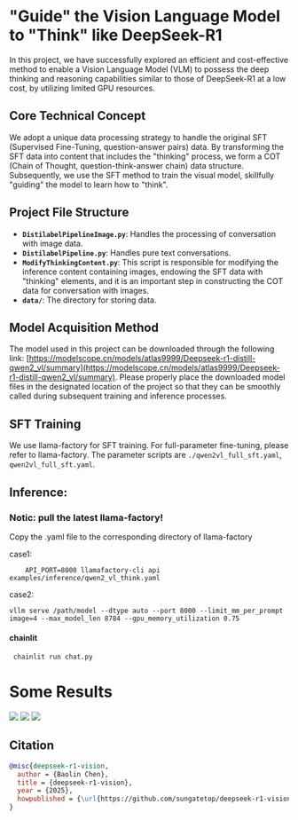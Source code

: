# "Guide" the Vision Language Model to "Think" like DeepSeek-R1

In this project, we have successfully explored an efficient and cost-effective method to enable a Vision Language Model (VLM) to possess the deep thinking and reasoning capabilities similar to those of DeepSeek-R1 at a low cost, by utilizing limited GPU resources.

## Core Technical Concept
We adopt a unique data processing strategy to handle the original SFT (Supervised Fine-Tuning, question-answer pairs) data. By transforming the SFT data into content that includes the "thinking" process, we form a COT (Chain of Thought, question-think-answer chain) data structure. Subsequently, we use the SFT method to train the visual model, skillfully "guiding" the model to learn how to "think".

## Project File Structure
- **`DistilabelPipelineImage.py`**: Handles the processing of conversation with image data.
- **`DistilabelPipeline.py`**: Handles pure text conversations.
- **`ModifyThinkingContent.py`**: This script is responsible for modifying the inference content containing images, endowing the SFT data with "thinking" elements, and it is an important step in constructing the COT data for conversation with images.
- **`data/`**: The directory for storing data.

## Model Acquisition Method
The model used in this project can be downloaded through the following link: [https://modelscope.cn/models/atlas9999/Deepseek-r1-distill-qwen2_vl/summary](https://modelscope.cn/models/atlas9999/Deepseek-r1-distill-qwen2_vl/summary). Please properly place the downloaded model files in the designated location of the project so that they can be smoothly called during subsequent training and inference processes.

## SFT Training
We use llama-factory for SFT training. For full-parameter fine-tuning, please refer to llama-factory. The parameter scripts are `./qwen2vl_full_sft.yaml`, `qwen2vl_full_sft.yaml`.

## Inference:
### Notic: pull the latest llama-factory!
Copy the .yaml file to the corresponding directory of llama-factory

case1:
```
    API_PORT=8000 llamafactory-cli api examples/inference/qwen2_vl_think.yaml
```

case2:
```
vllm serve /path/model --dtype auto --port 8000 --limit_mm_per_prompt image=4 --max_model_len 8784 --gpu_memory_utilization 0.75
```
#### chainlit
```
 chainlit run chat.py 
```

# Some Results


<image src="./assets/demo4.png" />

<image src="./assets/demo5.png" />

<image src="./assets/demo6.png" /> 

## Citation

```bibtex
@misc{deepseek-r1-vision,
  author = {Baolin Chen},
  title = {deepseek-r1-vision},
  year = {2025},
  howpublished = {\url{https://github.com/sungatetop/deepseek-r1-vision.git}}
}
```